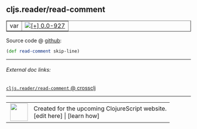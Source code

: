 ## cljs.reader/read-comment



 <table border="1">
<tr>
<td>var</td>
<td><a href="https://github.com/cljsinfo/cljs-api-docs/tree/0.0-927"><img valign="middle" alt="[+] 0.0-927" title="Added in 0.0-927" src="https://img.shields.io/badge/+-0.0--927-lightgrey.svg"></a> </td>
</tr>
</table>









Source code @ [github]():

```clj
(def read-comment skip-line)
```

<!--
Repo - tag - source tree - lines:

 <pre>

</pre>

-->

---



###### External doc links:

[`cljs.reader/read-comment` @ crossclj](http://crossclj.info/fun/cljs.reader.cljs/read-comment.html)<br>

---

 <table>
<tr><td>
<img valign="middle" align="right" width="48px" src="http://i.imgur.com/Hi20huC.png">
</td><td>
Created for the upcoming ClojureScript website.<br>
[edit here] | [learn how]
</td></tr></table>

[edit here]:https://github.com/cljsinfo/cljs-api-docs/blob/master/cljsdoc/cljs.reader/read-comment.cljsdoc
[learn how]:https://github.com/cljsinfo/cljs-api-docs/wiki/cljsdoc-files

<!--

This information was too distracting to show to readers, but I'll leave it
commented here since it is helpful to:

- pretty-print the data used to generate this document
- and show how to retrieve that data



The API data for this symbol:

```clj
{:ns "cljs.reader",
 :name "read-comment",
 :name-encode "read-comment",
 :history [["+" "0.0-927"]],
 :type "var",
 :full-name-encode "cljs.reader/read-comment",
 :source {:code "(def read-comment skip-line)",
          :title "Source code",
          :repo "clojurescript",
          :tag "r1.9.14",
          :filename "src/main/cljs/cljs/reader.cljs",
          :lines [268],
          :url "https://github.com/clojure/clojurescript/blob/r1.9.14/src/main/cljs/cljs/reader.cljs#L268"},
 :full-name "cljs.reader/read-comment",
 :cljsdoc-url "https://github.com/cljsinfo/cljs-api-docs/blob/master/cljsdoc/cljs.reader/read-comment.cljsdoc"}

```

Retrieve the API data for this symbol:

```clj
;; from Clojure REPL
(require '[clojure.edn :as edn])
(-> (slurp "https://raw.githubusercontent.com/cljsinfo/cljs-api-docs/catalog/cljs-api.edn")
    (edn/read-string)
    (get-in [:symbols "cljs.reader/read-comment"]))
```

-->
